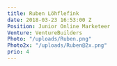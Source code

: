 ```yaml
---
title: Ruben Löhflefink
date: 2018-03-23 16:53:00 Z
Position: Junior Online Marketeer
Venture: VentureBuilders
Photo: "/uploads/Ruben.png"
Photo2x: "/uploads/Ruben@2x.png"
prio: 4
---
```



